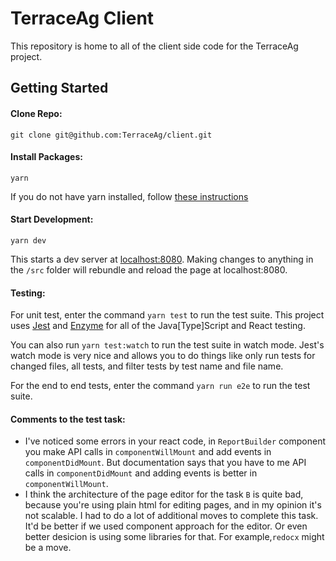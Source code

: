 # TerraceAg Client

This repository is home to all of the client side code for the TerraceAg project.

## Getting Started

#### Clone Repo:
```
git clone git@github.com:TerraceAg/client.git
```

#### Install Packages:
```
yarn
```
If you do not have yarn installed, follow [these instructions](https://yarnpkg.com/en/docs/install)

#### Start Development:
```
yarn dev
```

This starts a dev server at [localhost:8080](localhost:8080). Making changes to anything in the `/src` folder will rebundle and reload the page at localhost:8080.

#### Testing:
For unit test, enter the command `yarn test` to run the test suite. This project uses [Jest](https://facebook.github.io/jest/) and [Enzyme](http://airbnb.io/enzyme/index.html) for all of the Java[Type]Script and React testing.

You can also run `yarn test:watch` to run the test suite in watch mode. Jest's watch mode is very nice and allows you to do things like only run tests for changed files, all tests, and filter tests by test name and file name.

For the end to end tests, enter the command `yarn run e2e` to run the test suite.

#### Comments to the test task:
 - I've noticed some errors in your react code, in `ReportBuilder` component you make API calls in `componentWillMount` and add events in `componentDidMount`. But documentation says that you have to me API calls in `componentDidMount` and adding events is better in `componentWillMount`.
  - I think the architecture of the page editor for the task `B` is quite bad, because you're using plain html for editing pages, and in my opinion it's not scalable. I had to do a lot of additional moves to complete this task. It'd be better if we used component approach for the editor. Or even better desicion is using some libraries for that. For example,`redocx` might be a move.
